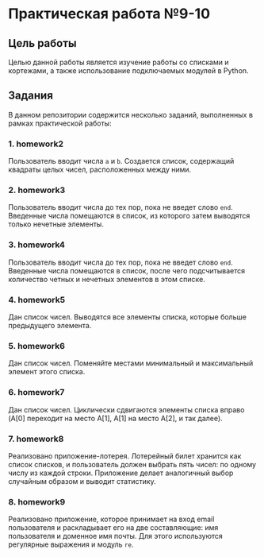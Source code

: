 # Практическая работа №9-10

## Цель работы
Целью данной работы является изучение работы со списками и кортежами, а также использование подключаемых модулей в Python.

## Задания
В данном репозитории содержится несколько заданий, выполненных в рамках практической работы:

### 1. homework2
Пользователь вводит числа `a` и `b`. Создается список, содержащий квадраты целых чисел, расположенных между ними.

### 2. homework3
Пользователь вводит числа до тех пор, пока не введет слово `end`. Введенные числа помещаются в список, из которого затем выводятся только нечетные элементы.

### 3. homework4
Пользователь вводит числа до тех пор, пока не введет слово `end`. Введенные числа помещаются в список, после чего подсчитывается количество четных и нечетных элементов в этом списке.

### 4. homework5
Дан список чисел. Выводятся все элементы списка, которые больше предыдущего элемента.

### 5. homework6
Дан список чисел. Поменяйте местами минимальный и максимальный элемент этого списка.

### 6. homework7
Дан список чисел. Циклически сдвигаются элементы списка вправо (A[0] переходит на место A[1], A[1] на место A[2], и так далее).

### 7. homework8
Реализовано приложение-лотерея. Лотерейный билет хранится как список списков, и пользователь должен выбрать пять чисел: по одному числу из каждой строки. Приложение делает аналогичный выбор случайным образом и выводит статистику.

### 8. homework9
Реализовано приложение, которое принимает на вход email пользователя и раскладывает его на две составляющие: имя пользователя и доменное имя почты. Для этого используются регулярные выражения и модуль `re`.
